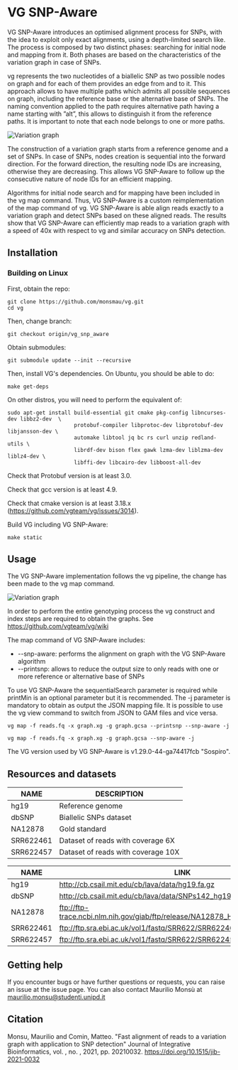 # VG SNP-Aware

VG SNP-Aware introduces an optimised alignment process for SNPs,  with the idea to  exploit  only  exact  alignments,  using  a  depth-limited  search  like.   The  process  is composed by two distinct phases: searching for initial node and mapping from it. Both phases are based on the characteristics of the variation graph in case of SNPs.

vg represents the two nucleotides of a biallelic SNP as two possible nodes on graph and for each of them provides an edge from and to it.  This approach allows to have multiple paths which admits all possible sequences on graph, including the reference base or the alternative base of SNPs.  The naming convention applied to the path requires alternative path having a name starting with ”alt”,  this allows to distinguish it from the reference paths. It is important to note that each node belongs to one or more paths.

![Variation graph](https://raw.githubusercontent.com/monsmau/vg/vg_snp_aware/doc/figures/variationgraph_with_SNP_ID_SEQ_PATH.png)

The construction of a variation graph starts from a reference genome and a set of SNPs. In case of SNPs, nodes creation is sequential into the forward direction. For the forward direction, the resulting node IDs are increasing, otherwise they are decreasing.  This allows VG SNP-Aware to follow up the consecutive nature of node IDs for an efficient mapping.


Algorithms for initial node search and for mapping have been included in the vg map command. Thus, VG SNP-Aware is a custom reimplementation of the map command of vg. 
VG SNP-Aware is able align reads exactly to a variation graph and detect SNPs based on these aligned reads. The results show that VG SNP-Aware can efficiently map
reads to a variation graph with a speed of 40x with respect to vg and similar accuracy on SNPs detection.

## Installation

### Building on Linux


First, obtain the repo:

    git clone https://github.com/monsmau/vg.git
    cd vg
    
Then, change branch:

    git checkout origin/vg_snp_aware
    
Obtain submodules:

    git submodule update --init --recursive

    
Then, install VG's dependencies. On Ubuntu, you should be able to do:

    make get-deps


On other distros, you will need to perform the equivalent of:

    sudo apt-get install build-essential git cmake pkg-config libncurses-dev libbz2-dev  \
                         protobuf-compiler libprotoc-dev libprotobuf-dev libjansson-dev \
                         automake libtool jq bc rs curl unzip redland-utils \
                         librdf-dev bison flex gawk lzma-dev liblzma-dev liblz4-dev \
                         libffi-dev libcairo-dev libboost-all-dev


Check that Protobuf version is at least 3.0.

Check that gcc version is at least 4.9.

Check that cmake version is at least 3.18.x (https://github.com/vgteam/vg/issues/3014).


Build VG including VG SNP-Aware:

    make static


## Usage

The VG SNP-Aware implementation follows the vg pipeline, the change has been made to the vg map command. 

![Variation graph](https://raw.githubusercontent.com/monsmau/vg/vg_snp_aware/doc/figures/vgpipelinecomplete.png)

In order  to  perform the  entire genotyping  process  the vg construct  and index steps are required to obtain the graphs. See https://github.com/vgteam/vg/wiki 
 
The map command of VG SNP-Aware includes:
*  --snp-aware:  performs the alignment on graph with the VG SNP-Aware algorithm 
*  --printsnp: allows to reduce the output size to only reads with one or more reference or alternative base of SNPs

To use VG SNP-Aware the sequentialSearch parameter is required while printMin is an optional parameter but it is recommended. The -j parameter is mandatory to obtain as output the JSON mapping file. It is possible to use the vg view command to switch from JSON to GAM files and vice versa.


    vg map -f reads.fq -x graph.xg -g graph.gcsa --printsnp --snp-aware -j 
 
    vg map -f reads.fq -x graph.xg -g graph.gcsa --snp-aware -j


The  VG  version used by VG SNP-Aware is v1.29.0-44-ga74417fcb "Sospiro".

## Resources and datasets

| NAME  | DESCRIPTION |
| ------------- | ------------- |
| hg19  | Reference genome  |
| dbSNP  | Biallelic SNPs dataset  |
| NA12878  | Gold standard  |
| SRR622461  | Dataset of reads with coverage 6X  |
| SRR622457  | Dataset of reads with coverage 10X  |


| NAME  | LINK |
| ------------- | ------------- |
| hg19  | http://cb.csail.mit.edu/cb/lava/data/hg19.fa.gz |
| dbSNP  | http://cb.csail.mit.edu/cb/lava/data/SNPs142_hg19_Common.filt.txt |
| NA12878  | ftp://ftp-trace.ncbi.nlm.nih.gov/giab/ftp/release/NA12878_HG001/latest/GRCh37/  |
| SRR622461  | ftp://ftp.sra.ebi.ac.uk/vol1/fastq/SRR622/SRR622461/ |
| SRR622457  | ftp://ftp.sra.ebi.ac.uk/vol1/fastq/SRR622/SRR622457/  |


## Getting help
If you encounter bugs or have further questions or requests, you can raise an issue at the issue page. You can also contact Maurilio Monsù at maurilio.monsu@studenti.unipd.it


## Citation
Monsu, Maurilio and Comin, Matteo. "Fast alignment of reads to a variation graph with application to SNP detection" 
Journal of Integrative Bioinformatics, vol. , no. , 2021, pp. 20210032. https://doi.org/10.1515/jib-2021-0032


